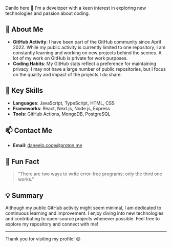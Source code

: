 Danilo here 👋 I'm a developer with a keen interest in exploring new technologies and passion about coding.

## 🚀 About Me

- **GitHub Activity**: I have been part of the GitHub community since April 2022. While my public activity is currently limited to one repository, I am constantly learning and working on new projects behind the scenes. A lot of my work on GitHub is private for work purposes.
- **Coding Habits**: My GitHub stats reflect a preference for maintaining privacy. I may not have a large number of public repositories, but I focus on the quality and impact of the projects I do share.

## 🌟 Key Skills

- **Languages**: JavaScript, TypeScript, HTML, CSS
- **Frameworks**: React, Next.js, Node.js, Express
- **Tools**: GitHub Actions, MongoDB, PostgreSQL

## 📫 Contact Me

- **Email**: daneelo.code@proton.me

## 🎉 Fun Fact

> "There are two ways to write error-free programs; only the third one works."

## 💡 Summary

Although my public GitHub activity might seem minimal, I am dedicated to continuous learning and improvement. I enjoy diving into new technologies and contributing to open-source projects whenever possible. Feel free to explore my repository and connect with me!

---

Thank you for visiting my profile! 😊
